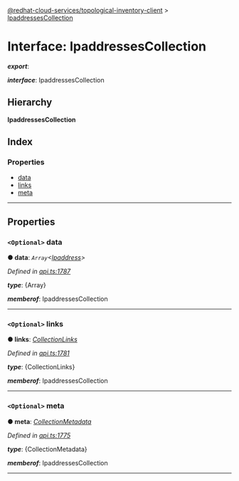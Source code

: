 [@redhat-cloud-services/topological-inventory-client](../README.md) > [IpaddressesCollection](../interfaces/ipaddressescollection.md)

# Interface: IpaddressesCollection

*__export__*: 

*__interface__*: IpaddressesCollection

## Hierarchy

**IpaddressesCollection**

## Index

### Properties

* [data](ipaddressescollection.md#data)
* [links](ipaddressescollection.md#links)
* [meta](ipaddressescollection.md#meta)

---

## Properties

<a id="data"></a>

### `<Optional>` data

**● data**: *`Array`<[Ipaddress](ipaddress.md)>*

*Defined in [api.ts:1787](https://github.com/RedHatInsights/javascript-clients/blob/master/packages/topological-inventory/api.ts#L1787)*

*__type__*: {Array}

*__memberof__*: IpaddressesCollection

___
<a id="links"></a>

### `<Optional>` links

**● links**: *[CollectionLinks](collectionlinks.md)*

*Defined in [api.ts:1781](https://github.com/RedHatInsights/javascript-clients/blob/master/packages/topological-inventory/api.ts#L1781)*

*__type__*: {CollectionLinks}

*__memberof__*: IpaddressesCollection

___
<a id="meta"></a>

### `<Optional>` meta

**● meta**: *[CollectionMetadata](collectionmetadata.md)*

*Defined in [api.ts:1775](https://github.com/RedHatInsights/javascript-clients/blob/master/packages/topological-inventory/api.ts#L1775)*

*__type__*: {CollectionMetadata}

*__memberof__*: IpaddressesCollection

___

